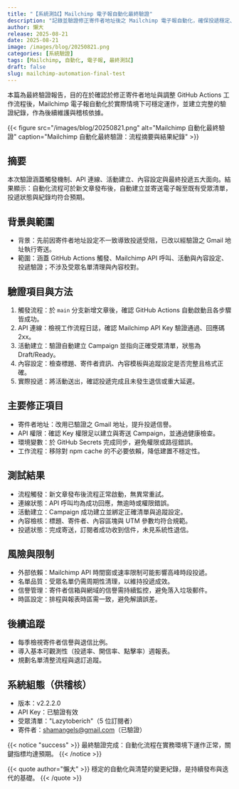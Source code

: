 ```yaml
---
title: "【系統測試】Mailchimp 電子報自動化最終驗證"
description: "記錄並驗證修正寄件者地址後之 Mailchimp 電子報自動化，確保投遞穩定、流程可追蹤。"
author: 懶大
release: 2025-08-21
date: 2025-08-21
image: /images/blog/20250821.png
categories: [系統驗證]
tags: [Mailchimp, 自動化, 電子報, 最終測試]
draft: false
slug: mailchimp-automation-final-test
---
```


本篇為最終驗證報告，目的在於確認於修正寄件者地址與調整 GitHub Actions 工作流程後，Mailchimp 電子報自動化於實際情境下可穩定運作，並建立完整的驗證紀錄，作為後續維護與稽核依據。

{{< figure src="/images/blog/20250821.png" alt="Mailchimp 自動化最終驗證" caption="Mailchimp 自動化最終驗證：流程摘要與結果紀錄" >}}

## 摘要

本次驗證涵蓋觸發機制、API 連線、活動建立、內容設定與最終投遞五大面向。結果顯示：自動化流程可於新文章發布後，自動建立並寄送電子報至既有受眾清單，投遞狀態與紀錄均符合預期。

## 背景與範圍

- 背景：先前因寄件者地址設定不一致導致投遞受阻，已改以經驗證之 Gmail 地址執行寄送。
- 範圍：涵蓋 GitHub Actions 觸發、Mailchimp API 呼叫、活動與內容設定、投遞驗證；不涉及受眾名單清理與內容校對。

## 驗證項目與方法

1. 觸發流程：於 `main` 分支新增文章後，確認 GitHub Actions 自動啟動且各步驟皆成功。
2. API 連線：檢視工作流程日誌，確認 Mailchimp API Key 驗證通過、回應碼 2xx。
3. 活動建立：驗證自動建立 Campaign 並指向正確受眾清單，狀態為 Draft/Ready。
4. 內容設定：檢查標題、寄件者資訊、內容模板與追蹤設定是否完整且格式正確。
5. 實際投遞：將活動送出，確認投遞完成且未發生退信或重大延遲。

## 主要修正項目

- 寄件者地址：改用已驗證之 Gmail 地址，提升投遞信譽。
- API 權限：確認 Key 權限足以建立與寄送 Campaign，並通過健康檢查。
- 環境變數：於 GitHub Secrets 完成同步，避免權限或路徑錯誤。
- 工作流程：移除對 npm cache 的不必要依賴，降低建置不穩定性。

## 測試結果

- 流程觸發：新文章發布後流程正常啟動，無異常重試。
- 連線狀態：API 呼叫均為成功回應，無逾時或權限錯誤。
- 活動建立：Campaign 成功建立並綁定正確清單與追蹤設定。
- 內容檢核：標題、寄件者、內容區塊與 UTM 參數均符合規範。
- 投遞狀態：完成寄送，訂閱者成功收到信件，未見系統性退信。

## 風險與限制

- 外部依賴：Mailchimp API 時間窗或速率限制可能影響高峰時段投遞。
- 名單品質：受眾名單仍需周期性清理，以維持投遞成效。
- 信譽管理：寄件者信箱與網域的信譽需持續監控，避免落入垃圾郵件。
- 時區設定：排程與報表時區需一致，避免解讀誤差。

## 後續追蹤

- 每季檢視寄件者信譽與退信比例。
- 導入基本可觀測性（投遞率、開信率、點擊率）週報表。
- 規劃名單清整流程與退訂追蹤。

## 系統組態（供稽核）

- 版本：v2.2.2.0
- API Key：已驗證有效
- 受眾清單："Lazytoberich"（5 位訂閱者）
- 寄件者：shamangels@gmail.com（已驗證）

{{< notice "success" >}}
最終驗證完成：自動化流程在實務環境下運作正常，關鍵指標均達預期。
{{< /notice >}}

{{< quote author="懶大" >}}
穩定的自動化與清楚的變更紀錄，是持續發布與迭代的基礎。
{{< /quote >}}
